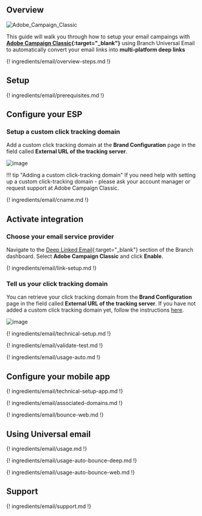 ## Overview

![Adobe_Campaign_Classic](/img/pages/email/adobe_campaign_classic/adobe_campaign_classic.png)

This guide will walk you through how to setup your email campaings with **[Adobe Campaign Classic](https://www.adobe.com/marketing-cloud/campaign.html){:target="\_blank"}** using Branch Universal Email to automatically convert your email links into **multi-platform deep links**

{! ingredients/email/overview-steps.md !}

## Setup

{! ingredients/email/prerequisites.md !}

## Configure your ESP

### Setup a custom click tracking domain

Add a custom click tracking domain at the **Brand Configuration** page in the field called **External URL of the tracking server**.

![image](/img/pages/email/adobe_campaign_classic/create-domain.png)

!!! tip "Adding a custom click-tracking domain"
    If you need help with setting up a custom click-tracking domain - please ask your account manager or request support at Adobe Campaign Classic.

{! ingredients/email/cname.md !}

## Activate integration

### Choose your email service provider

Navigate to the [Deep Linked Email](https://dashboard.branch.io/email){:target="\_blank"} section of the Branch dashboard. Select **Adobe Campaign Classic** and click **Enable**.

{! ingredients/email/link-setup.md !}

### Tell us your click tracking domain

You can retrieve your click tracking domain from the **Brand Configuration** page in the field called **External URL of the tracking server**. If you have not added a custom click tracking domain yet, follow the instructions [here](#setup-a-custom-click-tracking-domain). 

![image](/img/pages/email/adobe_campaign_classic/setup-config.png)

{! ingredients/email/technical-setup.md !}
	
{! ingredients/email/validate-test.md !}

{! ingredients/email/usage-auto.md !}

## Configure your mobile app

{! ingredients/email/technical-setup-app.md !}

{! ingredients/email/associated-domains.md !}

{! ingredients/email/bounce-web.md !}

## Using Universal email

{! ingredients/email/usage.md !}

{! ingredients/email/usage-auto-bounce-deep.md !}

{! ingredients/email/usage-auto-bounce-web.md !}

## Support

{! ingredients/email/support.md !}
